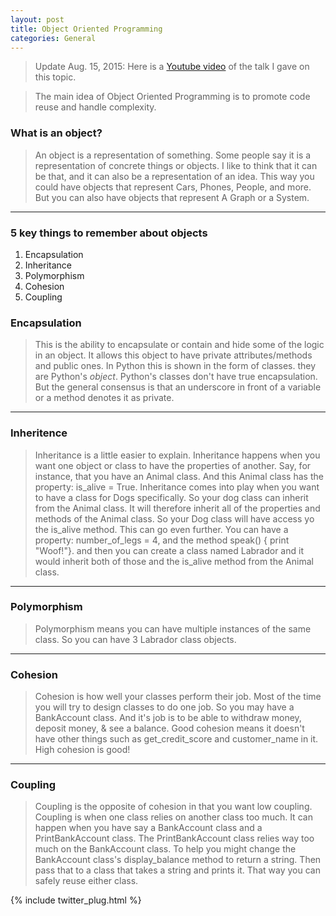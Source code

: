 ```yaml
---
layout: post
title: Object Oriented Programming
categories: General
---
```

> Update Aug. 15, 2015: Here is a [Youtube video](https://www.youtube.com/watch?v=9u0DZ3fdU6Y) of the talk I gave on this topic.

> The main idea of Object Oriented Programming is to promote code reuse and handle complexity.

### What is an object?

> An object is a representation of something. Some people say it is a representation of concrete things or objects. I like to think that it can be that, and it can also be a representation of an idea. This way you could have objects that represent Cars, Phones, People, and more. But you can also have objects that represent A Graph or a System.

<!--end of excerpt-->
- - -

### 5 key things to remember about objects

1. Encapsulation
2. Inheritance
3. Polymorphism
4. Cohesion
5. Coupling

### Encapsulation

> This is the ability to encapsulate or contain and hide some of the logic in an object. It allows this object to have private attributes/methods and public ones. In Python this is shown in the form of classes. they are Python's *object*.  Python's classes don't have true encapsulation. But the general consensus is that an underscore in front of a variable or a method denotes it as private.

- - -

### Inheritence

> Inheritance is a little easier to explain. Inheritance happens when you want one object or class to have the properties of another.
> Say, for instance, that you have an Animal class. And this Animal class has the property: is_alive = True.
> Inheritance comes into play when you want to have a class for Dogs specifically. So your dog class can inherit from the Animal class. It will therefore inherit all of the properties and methods of the Animal class. So your Dog class will have access yo the is_alive method. This can go even further. You can have a property: number_of_legs = 4, and the method speak() { print "Woof!"}. and then you can create a class named Labrador and it would inherit both of those and the is_alive method from the Animal class.

- - -

### Polymorphism

> Polymorphism means you can have multiple instances of the same class. So you can have 3 Labrador class objects.

- - -

### Cohesion

> Cohesion is how well your classes perform their job. Most of the time you will try to design classes to do one job. So you may have a BankAccount class. And it's job is to be able to withdraw money, deposit money, & see a balance. Good cohesion means it doesn't have other things such as get_credit_score and customer_name in it. High cohesion is good!

- - -

### Coupling

> Coupling is the opposite of cohesion in that you want low coupling. Coupling is when one class relies on another class too much. It can happen when you have say a BankAccount class and a PrintBankAccount class. The PrintBankAccount class relies way too much on the BankAccount class. To help you might change the BankAccount class's display_balance method to return a string. Then pass that to a class that takes a string and prints it. That way you can safely reuse either class.

{% include twitter_plug.html %}
